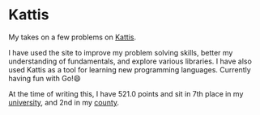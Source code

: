 # Kattis

My takes on a few problems on [Kattis](https://open.kattis.com).

I have used the site to improve my problem solving skills, better my understanding of fundamentals, and explore various libraries. I have also used Kattis as a tool for learning new programming languages. Currently having fun with Go!😄

At the time of writing this, I have 521.0 points and sit in 7th place in my [university](https://open.kattis.com/universities/uio.no), and 2nd in my [county](https://open.kattis.com/countries/NOR/18).
